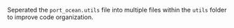 Seperated the `port_ocean.utils` file into multiple files within the `utils` folder to improve code organization.